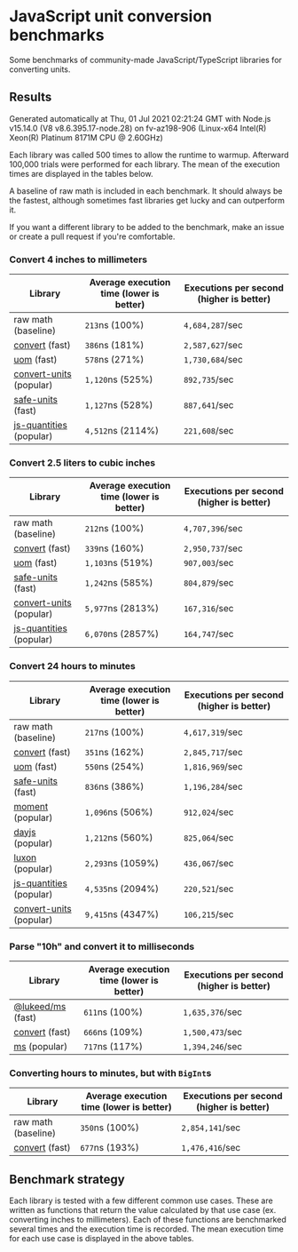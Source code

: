 # JavaScript unit conversion benchmarks

Some benchmarks of community-made JavaScript/TypeScript libraries for converting units.

## Results

<!-- beginblock(results) -->

Generated automatically at Thu, 01 Jul 2021 02:21:24 GMT with Node.js v15.14.0 (V8 v8.6.395.17-node.28) on fv-az198-906 (Linux-x64 Intel(R) Xeon(R) Platinum 8171M CPU @ 2.60GHz)

Each library was called 500 times to allow the runtime to warmup.
Afterward 100,000 trials were performed for each library.
The mean of the execution times are displayed in the tables below.

A baseline of raw math is included in each benchmark.
It should always be the fastest, although sometimes fast libraries get lucky and can outperform it.

If you want a different library to be added to the benchmark, make an issue or create a pull request if you're comfortable.

### Convert 4 inches to millimeters

| Library                                                            | Average execution time (lower is better) | Executions per second (higher is better) |
| ------------------------------------------------------------------ | ---------------------------------------- | ---------------------------------------- |
| raw math (baseline)                                                | `213`ns (100%)                           | `4,684,287`/sec                          |
| [convert](https://npmjs.com/package/convert) (fast)                | `386`ns (181%)                           | `2,587,627`/sec                          |
| [uom](https://npmjs.com/package/uom) (fast)                        | `578`ns (271%)                           | `1,730,684`/sec                          |
| [convert-units](https://npmjs.com/package/convert-units) (popular) | `1,120`ns (525%)                         | `892,735`/sec                            |
| [safe-units](https://npmjs.com/package/safe-units) (fast)          | `1,127`ns (528%)                         | `887,641`/sec                            |
| [js-quantities](https://npmjs.com/package/js-quantities) (popular) | `4,512`ns (2114%)                        | `221,608`/sec                            |

### Convert 2.5 liters to cubic inches

| Library                                                            | Average execution time (lower is better) | Executions per second (higher is better) |
| ------------------------------------------------------------------ | ---------------------------------------- | ---------------------------------------- |
| raw math (baseline)                                                | `212`ns (100%)                           | `4,707,396`/sec                          |
| [convert](https://npmjs.com/package/convert) (fast)                | `339`ns (160%)                           | `2,950,737`/sec                          |
| [uom](https://npmjs.com/package/uom) (fast)                        | `1,103`ns (519%)                         | `907,003`/sec                            |
| [safe-units](https://npmjs.com/package/safe-units) (fast)          | `1,242`ns (585%)                         | `804,879`/sec                            |
| [convert-units](https://npmjs.com/package/convert-units) (popular) | `5,977`ns (2813%)                        | `167,316`/sec                            |
| [js-quantities](https://npmjs.com/package/js-quantities) (popular) | `6,070`ns (2857%)                        | `164,747`/sec                            |

### Convert 24 hours to minutes

| Library                                                            | Average execution time (lower is better) | Executions per second (higher is better) |
| ------------------------------------------------------------------ | ---------------------------------------- | ---------------------------------------- |
| raw math (baseline)                                                | `217`ns (100%)                           | `4,617,319`/sec                          |
| [convert](https://npmjs.com/package/convert) (fast)                | `351`ns (162%)                           | `2,845,717`/sec                          |
| [uom](https://npmjs.com/package/uom) (fast)                        | `550`ns (254%)                           | `1,816,969`/sec                          |
| [safe-units](https://npmjs.com/package/safe-units) (fast)          | `836`ns (386%)                           | `1,196,284`/sec                          |
| [moment](https://npmjs.com/package/moment) (popular)               | `1,096`ns (506%)                         | `912,024`/sec                            |
| [dayjs](https://npmjs.com/package/dayjs) (popular)                 | `1,212`ns (560%)                         | `825,064`/sec                            |
| [luxon](https://npmjs.com/package/luxon) (popular)                 | `2,293`ns (1059%)                        | `436,067`/sec                            |
| [js-quantities](https://npmjs.com/package/js-quantities) (popular) | `4,535`ns (2094%)                        | `220,521`/sec                            |
| [convert-units](https://npmjs.com/package/convert-units) (popular) | `9,415`ns (4347%)                        | `106,215`/sec                            |

### Parse "10h" and convert it to milliseconds

| Library                                                   | Average execution time (lower is better) | Executions per second (higher is better) |
| --------------------------------------------------------- | ---------------------------------------- | ---------------------------------------- |
| [@lukeed/ms](https://npmjs.com/package/@lukeed/ms) (fast) | `611`ns (100%)                           | `1,635,376`/sec                          |
| [convert](https://npmjs.com/package/convert) (fast)       | `666`ns (109%)                           | `1,500,473`/sec                          |
| [ms](https://npmjs.com/package/ms) (popular)              | `717`ns (117%)                           | `1,394,246`/sec                          |

### Converting hours to minutes, but with `BigInt`s

| Library                                             | Average execution time (lower is better) | Executions per second (higher is better) |
| --------------------------------------------------- | ---------------------------------------- | ---------------------------------------- |
| raw math (baseline)                                 | `350`ns (100%)                           | `2,854,141`/sec                          |
| [convert](https://npmjs.com/package/convert) (fast) | `677`ns (193%)                           | `1,476,416`/sec                          |

<!-- endblock(results) -->

## Benchmark strategy

Each library is tested with a few different common use cases.
These are written as functions that return the value calculated by that use case (ex. converting inches to millimeters).
Each of these functions are benchmarked several times and the execution time is recorded.
The mean execution time for each use case is displayed in the above tables.
